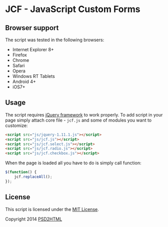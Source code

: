 # JCF - JavaScript Custom Forms

## Browser support

The script was tested in the following browsers:

 - Internet Explorer 8+
 - Firefox
 - Chrome
 - Safari
 - Opera
 - Windows RT Tablets
 - Android 4+
 - iOS7+


## Usage
The script requires [jQuery framework](http://jquery.com/) to work properly. To add script in your page simply attach core file - `jcf.js` and some of modules you want to customize:</p>

```html
<script src="js/jquery-1.11.1.js"></script>
<script src="js/jcf.js"></script>
<script src="js/jcf.select.js"></script>
<script src="js/jcf.radio.js"></script>
<script src="js/jcf.checkbox.js"></script>
```

When the page is loaded all you have to do is simply call function:

```js
$(function() {
	jcf.replaceAll();
});
```

## License

This script is licensed under the [MIT License](LICENSE.txt).

Copyright 2014 [PSD2HTML](http://psd2html.com)